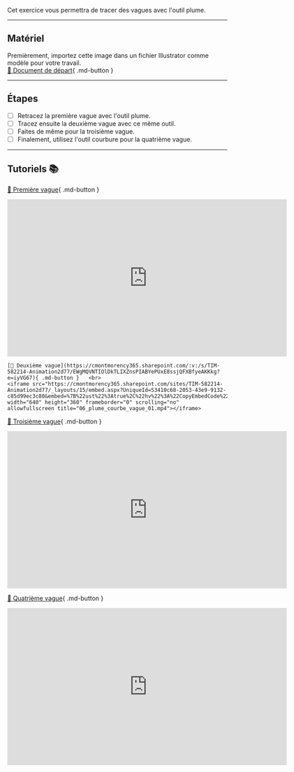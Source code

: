 Cet exercice vous permettra de tracer des vagues avec l'outil plume.   
***  


## Matériel

Premièrement, importez cette image dans un fichier Illustrator comme modèle pour votre travail.   
[📁 Document de départ](https://cmontmorency365.sharepoint.com/:i:/s/TIM-582214-Animation2d77/EREv99kXAY1GjVi0NoHaIucBUCIs_RHGdK4DWmnyGO_l7w?e=qCPMkF){ .md-button }   <br>

***  

## Étapes

- [ ] Retracez la première vague avec l'outil plume.
- [ ] Tracez ensuite la deuxième vague avec ce même outil.
- [ ] Faites de même pour la troisième vague.
- [ ] Finalement, utilisez l'outil courbure pour la quatrième vague.

***  

## Tutoriels 📚


[📁  Première vague](https://cmontmorency365.sharepoint.com/:v:/s/TIM-582214-Animation2d77/EXkcpWNVAOBDqzOmS63rWzwBS4ynwW5x2yCJibCCS2o66w?e=LN2Pqh){ .md-button }   <br>
<iframe src="https://cmontmorency365.sharepoint.com/sites/TIM-582214-Animation2d77/_layouts/15/embed.aspx?UniqueId=63a51c79-0055-43e0-ab33-a64badeb5b3c&embed=%7B%22ust%22%3Atrue%2C%22hv%22%3A%22CopyEmbedCode%22%7D&referrer=StreamWebApp&referrerScenario=EmbedDialog.Create" width="640" height="360" frameborder="0" scrolling="no" allowfullscreen title="04_plume_courbe_sinus.mp4"></iframe>

    [📁 Deuxième vague](https://cmontmorency365.sharepoint.com/:v:/s/TIM-582214-Animation2d77/EWgMQVNTIOlDkTLIXZnsPIABYePUxE8ssjQFXBfyeAKKkg?e=iyVG67){ .md-button }   <br>
    <iframe src="https://cmontmorency365.sharepoint.com/sites/TIM-582214-Animation2d77/_layouts/15/embed.aspx?UniqueId=53410c68-2053-43e9-9132-c85d99ec3c80&embed=%7B%22ust%22%3Atrue%2C%22hv%22%3A%22CopyEmbedCode%22%7D&referrer=StreamWebApp&referrerScenario=EmbedDialog.Create" width="640" height="360" frameborder="0" scrolling="no" allowfullscreen title="06_plume_courbe_vague_01.mp4"></iframe>
      
  [📁  Troisième vague](https://cmontmorency365.sharepoint.com/:v:/s/TIM-582214-Animation2d77/ERIzlbpMuapHq67UV4z_5msB08KAW1oX_BGmZSu7kwW2rA?e=ZZxvhW){ .md-button }   <br>
  <iframe src="https://cmontmorency365.sharepoint.com/sites/TIM-582214-Animation2d77/_layouts/15/embed.aspx?UniqueId=ba953312-b94c-47aa-abae-d4578cffe66b&embed=%7B%22ust%22%3Atrue%2C%22hv%22%3A%22CopyEmbedCode%22%7D&referrer=StreamWebApp&referrerScenario=EmbedDialog.Create" width="640" height="360" frameborder="0" scrolling="no" allowfullscreen title="07_plume_courbe_vague_02.mp4"></iframe>

  [📁  Quatrième vague](https://cmontmorency365.sharepoint.com/:v:/s/TIM-582214-Animation2d77/EdEBCUstOuBDm53ceqGbNVsBIwBWuH7GxkZr7qhPyYix9w?e=AsghsH){ .md-button }   <br>
  <iframe src="https://cmontmorency365.sharepoint.com/sites/TIM-582214-Animation2d77/_layouts/15/embed.aspx?UniqueId=4b0901d1-3a2d-43e0-9b9d-dc7aa19b355b&embed=%7B%22ust%22%3Atrue%2C%22hv%22%3A%22CopyEmbedCode%22%7D&referrer=StreamWebApp&referrerScenario=EmbedDialog.Create" width="640" height="360" frameborder="0" scrolling="no" allowfullscreen title="01_outil_courbure.mp4"></iframe>
